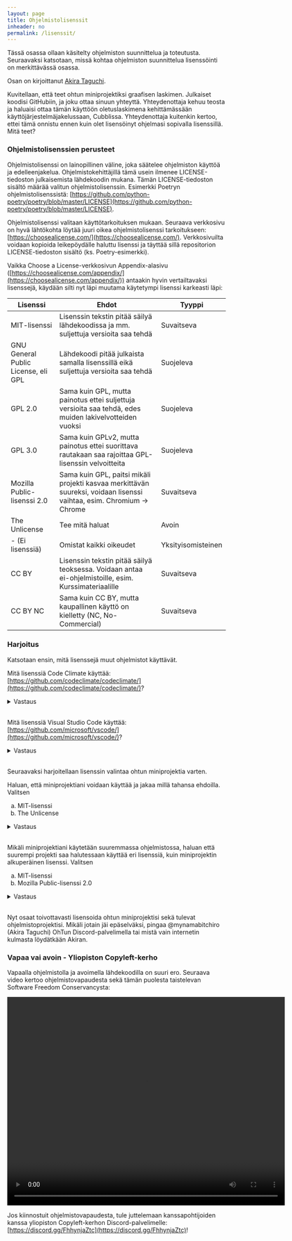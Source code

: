 ```yaml
---
layout: page
title: Ohjelmistolisenssit
inheader: no
permalink: /lisenssit/
---
```


Tässä osassa ollaan käsitelty ohjelmiston suunnittelua ja toteutusta. Seuraavaksi katsotaan, missä kohtaa ohjelmiston suunnittelua lisenssöinti on merkittävässä osassa.

Osan on kirjoittanut [Akira Taguchi](https://github.com/akirataguchi115).

Kuvitellaan, että teet ohtun miniprojektiksi graafisen laskimen. Julkaiset koodisi GitHubiin, ja joku ottaa sinuun yhteyttä. Yhteydenottaja kehuu teosta ja haluaisi ottaa tämän käyttöön oletuslaskimena kehittämässään käyttöjärjestelmäjakelussaan, Cubblissa. Yhteydenottaja kuitenkin kertoo, ettei tämä onnistu ennen kuin olet lisensöinyt ohjelmasi sopivalla lisenssillä. Mitä teet?

### Ohjelmistolisenssien perusteet
Ohjelmistolisenssi on lainopillinen väline, joka säätelee ohjelmiston käyttöä ja edelleenjakelua. Ohjelmistokehittäjillä tämä usein ilmenee LICENSE-tiedoston julkaisemista lähdekoodin mukana. Tämän LICENSE-tiedoston sisältö määrää valitun ohjelmistolisenssin. Esimerkki Poetryn ohjelmistolisenssistä: [https://github.com/python-poetry/poetry/blob/master/LICENSE](https://github.com/python-poetry/poetry/blob/master/LICENSE).

Ohjelmistolisenssi valitaan käyttötarkoituksen mukaan. Seuraava verkkosivu on hyvä lähtökohta löytää juuri oikea ohjelmistolisenssi tarkoitukseen: [https://choosealicense.com/](https://choosealicense.com/). Verkkosivuilta voidaan kopioida leikepöydälle haluttu lisenssi ja täyttää sillä repositorion LICENSE-tiedoston sisältö (ks. Poetry-esimerkki).

Vaikka Choose a License-verkkosivun Appendix-alasivu ([https://choosealicense.com/appendix/](https://choosealicense.com/appendix/)) antaakin hyvin vertailtavaksi lisenssejä, käydään silti nyt läpi muutama käytetympi lisenssi karkeasti läpi:

| Lisenssi | Ehdot | Tyyppi |
|-------|--------|---------|
| MIT-lisenssi | Lisenssin tekstin pitää säilyä lähdekoodissa ja mm. suljettuja versioita saa tehdä | Suvaitseva |
| GNU General Public License, eli GPL | Lähdekoodi pitää julkaista samalla lisenssillä eikä suljettuja versioita saa tehdä | Suojeleva
| GPL 2.0 | Sama kuin GPL, mutta painotus ettei suljettuja versioita saa tehdä, edes muiden lakivelvotteiden vuoksi | Suojeleva
| GPL 3.0 | Sama kuin GPLv2, mutta painotus ettei suorittava rautakaan saa rajoittaa GPL-lisenssin velvoitteita | Suojeleva
| Mozilla Public-lisenssi 2.0 | Sama kuin GPL, paitsi mikäli projekti kasvaa merkittävän suureksi, voidaan lisenssi vaihtaa, esim. Chromium -> Chrome | Suvaitseva |
| The Unlicense | Tee mitä haluat | Avoin |
| - (Ei lisenssiä) | Omistat kaikki oikeudet | Yksityisomisteinen |
| CC BY | Lisenssin tekstin pitää säilyä teoksessa. Voidaan antaa ei-ohjelmistoille, esim. Kurssimateriaalille | Suvaitseva |
| CC BY NC | Sama kuin CC BY, mutta kaupallinen käyttö on kielletty (NC, No-Commercial) | Suvaitseva

### Harjoitus

Katsotaan ensin, mitä lisenssejä muut ohjelmistot käyttävät.

Mitä lisenssiä Code Climate käyttää: [https://github.com/codeclimate/codeclimate/](https://github.com/codeclimate/codeclimate/)?

<details>
	<summary>
		Vastaus
	</summary>
	GNU Affero General Public License v3.0
</details>

<br>

Mitä lisenssiä Visual Studio Code käyttää: [https://github.com/microsoft/vscode/](https://github.com/microsoft/vscode/)?
<br>

<details>
	<summary>
		Vastaus
	</summary>
		MIT-lisenssi
</details>

<br>

Seuraavaksi harjoitellaan lisenssin valintaa ohtun miniprojektia varten.

Haluan, että miniprojektiani voidaan käyttää ja jakaa millä tahansa ehdoilla. Valitsen 

<ol type="a">
  <li>MIT-lisenssi</li>
  <li>The Unlicense</li>
</ol>

<details>
	<summary>
		Vastaus
	</summary>
	b. The Unlicense
</details>

<br>

Mikäli miniprojektiani käytetään suuremmassa ohjelmistossa, haluan että suurempi projekti saa halutessaan käyttää eri lisenssiä, kuin miniprojektin alkuperäinen lisenssi. Valitsen 

<ol type="a">
  <li>MIT-lisenssi</li>
  <li>Mozilla Public-lisenssi 2.0</li>
</ol>

<details>
	<summary>
		Vastaus
	</summary>
	b. Mozilla Public-lisenssi 2.0
</details>

<br>

Nyt osaat toivottavasti lisensoida ohtun miniprojektisi sekä tulevat ohjelmistoprojektisi. Mikäli jotain jäi epäselväksi, pingaa @mynamabitchiro (Akira Taguchi) OhTun Discord-palvelimella tai mistä vain internetin kulmasta löydätkään Akiran.

### Vapaa vai avoin - Yliopiston Copyleft-kerho

Vapaalla ohjelmistolla ja avoimella lähdekoodilla on suuri ero. Seuraava video kertoo ohjelmistovapaudesta sekä tämän puolesta taistelevan Software Freedom Conservancysta:

<video width="640" height="480" controls onloadstart="this.volume=0.5">
	<source src="https://de4df61deef78e687eb1-7fe654f62734b2c8c91ba6b5edb21b0b.ssl.cf5.rackcdn.com/sfc-introduction_1080p.mp4" type="video/mp4">
</video>

Jos kiinnostuit ohjelmistovapaudesta, tule juttelemaan kanssapohtijoiden kanssa yliopiston Copyleft-kerhon Discord-palvelimelle: [https://discord.gg/FhhynjaZtc](https://discord.gg/FhhynjaZtc)!
